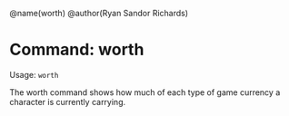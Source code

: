 @name(worth)
@author(Ryan Sandor Richards)

# Command: worth
Usage: `worth`

The worth command shows how much of each type of game currency a character is
currently carrying.
